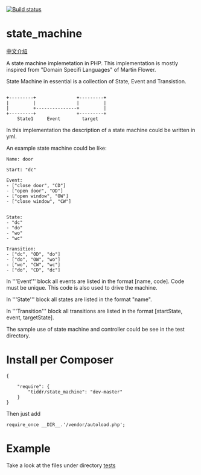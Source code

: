[![Build status](http://travis-ci.org/tiw/state_machine.svg?branch=develop)](http://travis-ci.org/tiw/state_machine)

state_machine
=============

[中文介绍](https://github.com/tiw/state_machine/blob/master/README_cn.md)

A state machine implemetation in PHP.
This implementation is mostly inspired from "Domain Specifi Languages" of Martin Flower.

State Machine in essential is a collection of State, Event and Transistion.
```

+---------+               +---------+
|         |               |         |
|         +---------------+         |
+---------+               +---------+
    State1     Event        target

```


In this implementation the description of a state machine could be written in yml.

An example state machine could be like:

```
Name: door

Start: "dc"

Event:
- ["close door", "CD"]
- ["open door", "OD"]
- ["open window", "OW"]
- ["close window", "CW"]


State:
- "dc"
- "do"
- "wo"
- "wc"

Transition:
- ["dc", "OD", "do"]
- ["do", "OW", "wo"]
- ["wo", "CW", "wc"]
- ["do", "CD", "dc"]
```

In '''Event''' block all events are listed in the format [name, code]. Code
must be unique. This code is also used to drive the machine.

In '''State''' block all states are listed in the format "name". 

In '''Transition''' block all transitions are listed in the format [startState, event, targetState].


The sample use of state machine and controller could be see in the test directory.


Install per Composer
=============
```
{

    "require": {
        "tiddr/state_machine": "dev-master"
    }
}
```

Then just add
```
require_once __DIR__.'/vendor/autoload.php';
```


Example
===============
Take a look at the files under directory [tests](https://github.com/tiw/state_machine/tree/master/tests)

